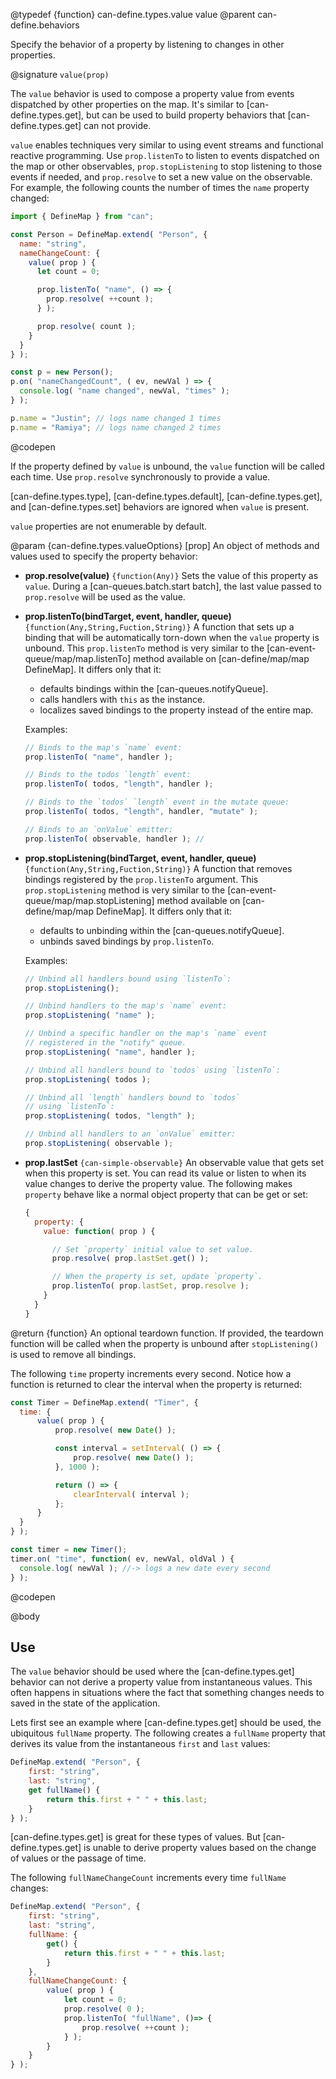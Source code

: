 @typedef {function} can-define.types.value value
@parent can-define.behaviors

Specify the behavior of a property by listening to changes in other properties.

@signature `value(prop)`

The `value` behavior is used to compose a property value from events dispatched
by other properties on the map. It's similar to [can-define.types.get], but can
be used to build property behaviors that [can-define.types.get] can not provide.

`value` enables techniques very similar to using event streams and functional
reactive programming. Use `prop.listenTo` to listen to events dispatched on
the map or other observables, `prop.stopListening` to stop listening to those
events if needed, and `prop.resolve` to set a new value on the observable.
For example, the following counts the number of times the `name` property changed:

  ```js
  import { DefineMap } from "can";

  const Person = DefineMap.extend( "Person", {
    name: "string",
    nameChangeCount: {
      value( prop ) {
        let count = 0;

        prop.listenTo( "name", () => {
          prop.resolve( ++count );
        } );

        prop.resolve( count );
      }
    }
  } );

  const p = new Person();
  p.on( "nameChangedCount", ( ev, newVal ) => {
    console.log( "name changed", newVal, "times" );
  } );

  p.name = "Justin"; // logs name changed 1 times
  p.name = "Ramiya"; // logs name changed 2 times
  ```
  @codepen

If the property defined by `value` is unbound, the `value` function will be called each time. Use `prop.resolve` synchronously
to provide a value.

[can-define.types.type], [can-define.types.default], [can-define.types.get], and [can-define.types.set] behaviors are ignored when `value` is present.

`value` properties are not enumerable by default.

@param {can-define.types.valueOptions} [prop] An object of methods and values used to specify the property
behavior:  



- __prop.resolve(value)__ `{function(Any)}` Sets the value of this property as `value`. During a [can-queues.batch.start batch],
  the last value passed to `prop.resolve` will be used as the value.

- __prop.listenTo(bindTarget, event, handler, queue)__ `{function(Any,String,Fuction,String)}`  A function that sets up a binding that
  will be automatically torn-down when the `value` property is unbound.  This `prop.listenTo` method is very similar to the [can-event-queue/map/map.listenTo] method available on [can-define/map/map DefineMap].  It differs only that it:

  - defaults bindings within the [can-queues.notifyQueue].
  - calls handlers with `this` as the instance.
  - localizes saved bindings to the property instead of the entire map.

  Examples:

  ```js
  // Binds to the map's `name` event:
  prop.listenTo( "name", handler );

  // Binds to the todos `length` event:
  prop.listenTo( todos, "length", handler );

  // Binds to the `todos` `length` event in the mutate queue:
  prop.listenTo( todos, "length", handler, "mutate" );

  // Binds to an `onValue` emitter:
  prop.listenTo( observable, handler ); //
  ```

- __prop.stopListening(bindTarget, event, handler, queue)__ `{function(Any,String,Fuction,String)}`  A function that removes bindings
  registered by the `prop.listenTo` argument.  This `prop.stopListening` method is very similar to the [can-event-queue/map/map.stopListening] method available on [can-define/map/map DefineMap].  It differs only that it:

  - defaults to unbinding within the [can-queues.notifyQueue].
  - unbinds saved bindings by `prop.listenTo`.

  Examples:

  ```js
  // Unbind all handlers bound using `listenTo`:
  prop.stopListening();

  // Unbind handlers to the map's `name` event:
  prop.stopListening( "name" );

  // Unbind a specific handler on the map's `name` event
  // registered in the "notify" queue.
  prop.stopListening( "name", handler );

  // Unbind all handlers bound to `todos` using `listenTo`:
  prop.stopListening( todos );

  // Unbind all `length` handlers bound to `todos`
  // using `listenTo`:
  prop.stopListening( todos, "length" );

  // Unbind all handlers to an `onValue` emitter:
  prop.stopListening( observable );
  ```

- __prop.lastSet__ `{can-simple-observable}` An observable value that gets set when this
  property is set.  You can read its value or listen to when its value changes to
  derive the property value.  The following makes `property` behave like a
  normal object property that can be get or set:

  ```js
  {
	property: {
      value: function( prop ) {

        // Set `property` initial value to set value.
        prop.resolve( prop.lastSet.get() );

        // When the property is set, update `property`.
        prop.listenTo( prop.lastSet, prop.resolve );
      }
    }
  }
  ```


@return {function} An optional teardown function. If provided, the teardown function
will be called when the property is unbound after `stopListening()` is used to
remove all bindings.

The following `time` property increments every second.  Notice how a function
is returned to clear the interval when the property is returned:

  ```js
const Timer = DefineMap.extend( "Timer", {
	time: {
		value( prop ) {
			prop.resolve( new Date() );

			const interval = setInterval( () => {
				prop.resolve( new Date() );
			}, 1000 );

			return () => {
				clearInterval( interval );
			};
		}
	}
} );

const timer = new Timer();
timer.on( "time", function( ev, newVal, oldVal ) {
	console.log( newVal ); //-> logs a new date every second
} );
  ```
  @codepen

@body

## Use

The `value` behavior should be used where the [can-define.types.get] behavior can
not derive a property value from instantaneous values.  This often happens in situations
where the fact that something changes needs to saved in the state of the application.

Lets first see an example where [can-define.types.get] should be used, the
ubiquitous `fullName` property.  The following creates a `fullName` property
that derives its value from the instantaneous `first` and `last` values:

```js
DefineMap.extend( "Person", {
	first: "string",
	last: "string",
	get fullName() {
		return this.first + " " + this.last;
	}
} );
```

[can-define.types.get] is great for these types of values. But [can-define.types.get]
is unable to derive property values based on the change of values or the
passage of time.

The following `fullNameChangeCount` increments every time `fullName` changes:

```js
DefineMap.extend( "Person", {
	first: "string",
	last: "string",
	fullName: {
		get() {
			return this.first + " " + this.last;
		}
	},
	fullNameChangeCount: {
		value( prop ) {
			let count = 0;
			prop.resolve( 0 );
			prop.listenTo( "fullName", ()=> {
				prop.resolve( ++count );
			} );
		}
	}
} );
```
